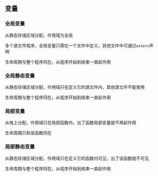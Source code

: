 <!--
 * @Description: 
 * @Version: 1.0
 * @Author: DaLao
 * @Email: dalao_li@163.com
 * @Date: 2021-11-06 13:27:01
 * @LastEditors: DaLao
 * @LastEditTime: 2022-03-23 22:07:48
-->

## 变量


### 全局变量

从静态存储区域分配，作用域为全局

多个源文件程序，全局变量只需在一个文件中定义，其他文件中可通过`extern`声明

生命周期与整个程序同在，从程序开始到结束一直起作用


### 全局静态变量

从静态存储区域分配，作用域只在定义它的源文件内，其他源文件不能使用

生命周期与整个程序同在，从程序开始到结束一直起作用


### 局部变量

从栈上分配，作用域只在局部函数内，出了函数局部变量就不再起作用

生命周期只和该函数同在


### 局部静态变量

从静态存储区域分配，作用域只在定义它的函数内可见，出了该函数就不可见

生命周期与整个程序同在，从程序开始到结束一直起作用